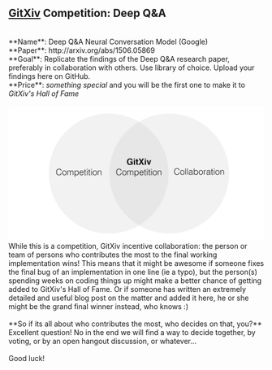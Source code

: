 ## [GitXiv](http://gitxiv.com) Competition: Deep Q&A
<br/>
**Name**: Deep Q&A Neural Conversation Model (Google)<br/>
**Paper**: http://arxiv.org/abs/1506.05869<br/>
**Goal**: Replicate the findings of the Deep Q&A research paper, preferably in collaboration with others. Use library of choice. Upload your findings here on GitHub.<br/>
**Price**: <i>something special</i> and you will be the first one to make it to <i>GitXiv's Hall of Fame</i><br/>
<br/>
<img src="gitxivcompo.png">
While this is a competition, GitXiv incentive collaboration: the person or team of persons who contributes the most to the final working implementation wins! This means that it might be awesome if someone fixes the final bug of an implementation in one line (ie a typo), but the person(s) spending weeks on coding things up might make a better chance of getting added to GitXiv's Hall of Fame. Or if someone has written an extremely detailed and useful blog post on the matter and added it here, he or she might be the grand final winner instead, who knows :)<br/>
<br/>
**So if its all about who contributes the most, who decides on that, you?**<br/>
Excellent question! No in the end we will find a way to decide together, by voting, or by an open hangout discussion, or whatever...<br/>
<br/>
Good luck!
